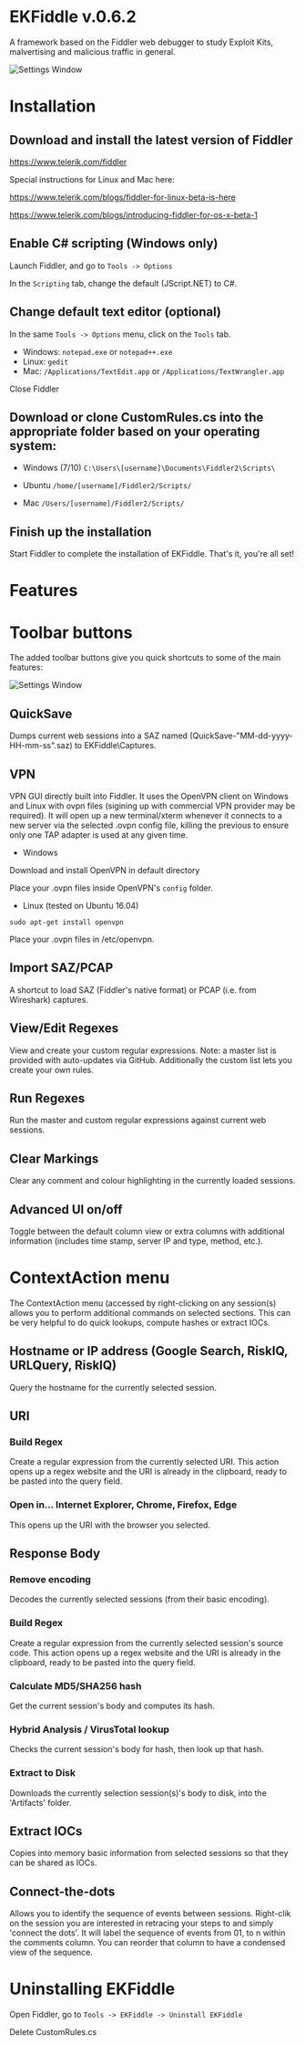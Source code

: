 # EKFiddle v.0.6.2

A framework based on the Fiddler web debugger to study Exploit Kits, malvertising and malicious traffic in general.

![Settings Window](https://pbs.twimg.com/media/DRHzpwDUIAA-E24.jpg)

# Installation

## Download and install the latest version of Fiddler

https://www.telerik.com/fiddler

Special instructions for Linux and Mac here:

https://www.telerik.com/blogs/fiddler-for-linux-beta-is-here

https://www.telerik.com/blogs/introducing-fiddler-for-os-x-beta-1

## Enable C# scripting (Windows only)

Launch Fiddler, and go to `Tools -> Options`

In the `Scripting` tab, change the default (JScript.NET) to C#. 

## Change default text editor (optional)

In the same `Tools -> Options` menu, click on the `Tools` tab.

* Windows: `notepad.exe` or `notepad++.exe`
* Linux: `gedit`
* Mac: `/Applications/TextEdit.app` or `/Applications/TextWrangler.app`

Close Fiddler

## Download or clone CustomRules.cs into the appropriate folder based on your operating system:

* Windows (7/10) `C:\Users\[username]\Documents\Fiddler2\Scripts\`

* Ubuntu `/home/[username]/Fiddler2/Scripts/`

* Mac `/Users/[username]/Fiddler2/Scripts/`

## Finish up the installation

Start Fiddler to complete the installation of EKFiddle. That's it, you're all set!

# Features

# Toolbar buttons

The added toolbar buttons give you quick shortcuts to some of the main features:

![Settings Window](https://github.com/malwareinfosec/EKFiddle/blob/master/Screenshots/toolbar.png)

## QuickSave

Dumps current web sessions into a SAZ named (QuickSave-"MM-dd-yyyy-HH-mm-ss".saz) to EKFiddle\Captures\.

## VPN

VPN GUI directly built into Fiddler.
It uses the OpenVPN client on Windows and Linux with ovpn files (sigining up with commercial VPN provider may be required).
It will open up a new terminal/xterm whenever it connects to a new server via the selected .ovpn config file, killing the previous to ensure only one TAP adapter is used at any given time. 

* Windows

Download and install OpenVPN in default directory

Place your .ovpn files inside OpenVPN's `config` folder.

* Linux (tested on Ubuntu 16.04)

`sudo apt-get install openvpn`

Place your .ovpn files in /etc/openvpn.

## Import SAZ/PCAP

A shortcut to load SAZ (Fiddler's native format) or PCAP (i.e. from Wireshark) captures.

## View/Edit Regexes

View and create your custom regular expressions. Note: a master list is provided with auto-updates via GitHub. Additionally the custom list lets you create your own rules.

## Run Regexes

Run the master and custom regular expressions against current web sessions.

## Clear Markings

Clear any comment and colour highlighting in the currently loaded sessions.

## Advanced UI on/off

Toggle between the default column view or extra columns with additional information (includes time stamp, server IP and type, method, etc.). 

# ContextAction menu

The ContextAction menu (accessed by right-clicking on any session(s) allows you to perform additional commands on selected sections. This can be very helpful to do quick lookups, compute hashes or extract IOCs.

## Hostname or IP address (Google Search, RiskIQ, URLQuery, RiskIQ)

Query the hostname for the currently selected session.

## URI

### Build Regex

Create a regular expression from the currently selected URI. This action opens up a regex website and the URI is already in the clipboard, ready to be pasted into the query field.

### Open in... Internet Explorer, Chrome, Firefox, Edge

This opens up the URI with the browser you selected.

## Response Body

### Remove encoding

Decodes the currently selected sessions (from their basic encoding).

### Build Regex

Create a regular expression from the currently selected session's source code. This action opens up a regex website and the URI is already in the clipboard, ready to be pasted into the query field.

### Calculate MD5/SHA256 hash

Get the current session's body and computes its hash.

### Hybrid Analysis / VirusTotal lookup

Checks the current session's body for hash, then look up that hash.

### Extract to Disk

Downloads the currently selection session(s)'s body to disk, into the 'Artifacts' folder.

## Extract IOCs

Copies into memory basic information from selected sessions so that they can be shared as IOCs.

## Connect-the-dots

Allows you to identify the sequence of events between sessions. Right-clik on the session you are interested in retracing your steps to and simply 'connect the dots'. It will label the sequence of events from 01, to n within the comments column. You can reorder that column to have a condensed view of the sequence.

# Uninstalling EKFiddle

Open Fiddler, go to `Tools -> EKFiddle -> Uninstall EKFiddle`

Delete CustomRules.cs
